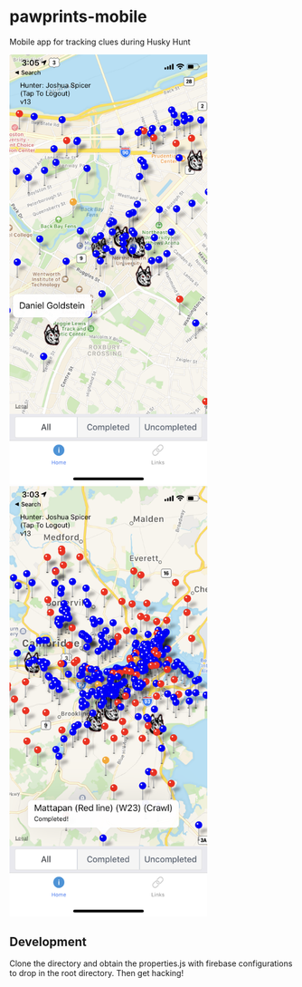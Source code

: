 # pawprints-mobile

Mobile app for tracking clues during Husky Hunt

<p float="left">
<kbd>
<img src="/screenshots/zoom-in.PNG" width="350">
</kbd>
<kbd>
<img src="/screenshots/zoom-out.PNG" width="350">
</kbd>
</p>

## Development

Clone the directory and obtain the properties.js with firebase configurations to drop in the root directory. Then get hacking!
